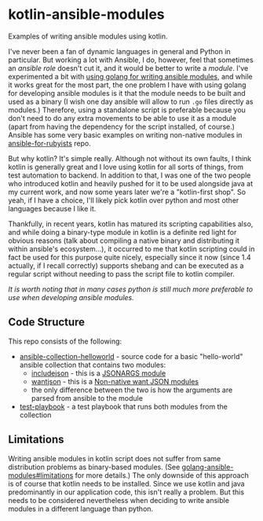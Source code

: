 # kotlin-ansible-modules

Examples of writing ansible modules using kotlin.

I've never been a fan of dynamic languages in general and Python in particular. But working a lot with Ansible, I do, however, feel that sometimes an *ansible role* doesn't cut it, and it would be better to write a *module*. I've experimented a bit with [using golang for writing ansible modules](https://github.com/serpro69/golang-ansible-modules), and while it works great for the most part, the one problem I have with using golang for developing ansible modules is it that the module needs to be built and used as a binary (I wish one day ansible will allow to run `.go` files directly as modules.) Therefore, using a standalone script is preferable because you don't need to do any extra movements to be able to use it as a module (apart from having the dependency for the script installed, of course.) Ansible has some very basic examples on writing non-native modules in [ansible-for-rubyists](https://github.com/ansible/ansible-for-rubyists) repo.

But why kotlin? It's simple really. Although not without its own faults, I think kotlin is generally great and I love using kotlin for all sorts of things, from test automation to backend. In addition to that, I was one of the two people who introduced kotlin and heavily pushed for it to be used alongside java at my current work, and now some years later we're a "kotlin-first shop". So yeah, if I have a choice, I'll likely pick kotlin over python and most other languages because I like it.

Thankfully, in recent years, kotlin has matured its scripting capabilities also, and while doing a binary-type module in kotlin is a definite red light for obvious reasons (talk about compiling a native binary and distributing it within ansible's ecosystem...), it occurred to me that kotlin scripting could in fact be used for this purpose quite nicely, especially since it now (since 1.4 actually, if I recall correctly) supports shebang and can be executed as a regular script without needing to pass the script file to kotlin compiler.

*It is worth noting that in many cases python is still much more preferable to use when developing ansible modules.*

## Code Structure

This repo consists of the following:

- [ansible-collection-helloworld](ansible-collection-helloworld) - source code for a basic "hello-world" ansible collection that contains two modules:
  - [includejson](ansible-collection-helloworld/io_github_serpro69/helloworld_kotlin/plugins/modules/includejson.main.kts) - this is a [JSONARGS module](https://docs.ansible.com/ansible/latest/dev_guide/developing_program_flow_modules.html#jsonargs-modules)
  - [wantjson](ansible-collection-helloworld/io_github_serpro69/helloworld_kotlin/plugins/modules/wantjson.main.kts) - this is a [Non-native want JSON modules](https://docs.ansible.com/ansible/latest/dev_guide/developing_program_flow_modules.html#non-native-want-json-modules)
  - the only difference between the two is how the arguments are parsed from ansible to the module
- [test-playbook](test-playbook) - a test playbook that runs both modules from the collection

## Limitations

Writing ansible modules in kotlin script does not suffer from same distribution problems as binary-based modules. (See [golang-ansible-modules#limitations](https://github.com/serpro69/golang-ansible-modules#limitations) for more details.) The only downside of this approach is of course that kotlin needs to be installed. Since we use kotlin and java predominantly in our application code, this isn't really a problem. But this needs to be considered nevertheless when deciding to write ansible modules in a different language than python.
